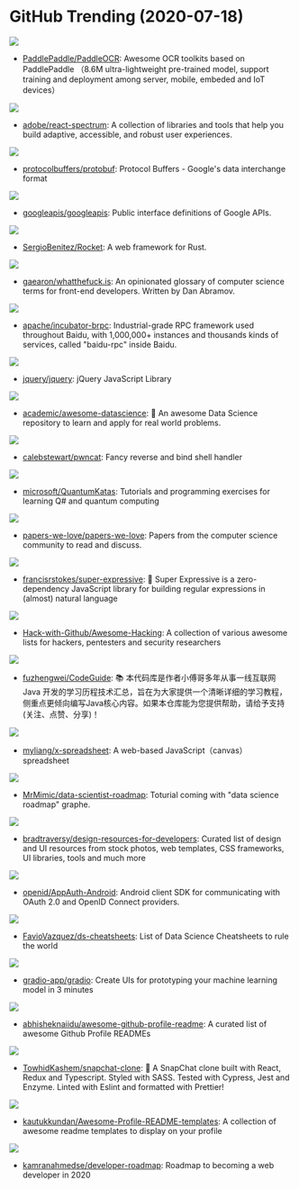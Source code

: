 # GitHub Trending (2020-07-18)

![](https://img.shields.io/badge/C%2B%2B-New%20292-green?style=flat-square&logo=appveyor)
- [PaddlePaddle/PaddleOCR](https://github.com/PaddlePaddle/PaddleOCR): Awesome OCR toolkits based on PaddlePaddle （8.6M ultra-lightweight pre-trained model, support training and deployment among server, mobile, embeded and IoT devices）

![](https://img.shields.io/badge/TypeScript-New%20354-green?style=flat-square&logo=appveyor)
- [adobe/react-spectrum](https://github.com/adobe/react-spectrum): A collection of libraries and tools that help you build adaptive, accessible, and robust user experiences.

![](https://img.shields.io/badge/C%2B%2B-New%2054-green?style=flat-square&logo=appveyor)
- [protocolbuffers/protobuf](https://github.com/protocolbuffers/protobuf): Protocol Buffers - Google's data interchange format

![](https://img.shields.io/badge/Starlark-New%20153-green?style=flat-square&logo=appveyor)
- [googleapis/googleapis](https://github.com/googleapis/googleapis): Public interface definitions of Google APIs.

![](https://img.shields.io/badge/Rust-New%20114-green?style=flat-square&logo=appveyor)
- [SergioBenitez/Rocket](https://github.com/SergioBenitez/Rocket): A web framework for Rust.

![](https://img.shields.io/badge/CSS-New%20314-green?style=flat-square&logo=appveyor)
- [gaearon/whatthefuck.is](https://github.com/gaearon/whatthefuck.is): An opinionated glossary of computer science terms for front-end developers. Written by Dan Abramov.

![](https://img.shields.io/badge/C%2B%2B-New%2042-green?style=flat-square&logo=appveyor)
- [apache/incubator-brpc](https://github.com/apache/incubator-brpc): Industrial-grade RPC framework used throughout Baidu, with 1,000,000+ instances and thousands kinds of services, called "baidu-rpc" inside Baidu.

![](https://img.shields.io/badge/JavaScript-New%2048-green?style=flat-square&logo=appveyor)
- [jquery/jquery](https://github.com/jquery/jquery): jQuery JavaScript Library

![](https://img.shields.io/badge/none-New%20217-green?style=flat-square&logo=appveyor)
- [academic/awesome-datascience](https://github.com/academic/awesome-datascience): 📝 An awesome Data Science repository to learn and apply for real world problems.

![](https://img.shields.io/badge/Python-New%2051-green?style=flat-square&logo=appveyor)
- [calebstewart/pwncat](https://github.com/calebstewart/pwncat): Fancy reverse and bind shell handler

![](https://img.shields.io/badge/Jupyter%20Notebook-New%2058-green?style=flat-square&logo=appveyor)
- [microsoft/QuantumKatas](https://github.com/microsoft/QuantumKatas): Tutorials and programming exercises for learning Q# and quantum computing

![](https://img.shields.io/badge/Shell-New%20274-green?style=flat-square&logo=appveyor)
- [papers-we-love/papers-we-love](https://github.com/papers-we-love/papers-we-love): Papers from the computer science community to read and discuss.

![](https://img.shields.io/badge/JavaScript-New%20579-green?style=flat-square&logo=appveyor)
- [francisrstokes/super-expressive](https://github.com/francisrstokes/super-expressive): 🦜 Super Expressive is a zero-dependency JavaScript library for building regular expressions in (almost) natural language

![](https://img.shields.io/badge/none-New%20359-green?style=flat-square&logo=appveyor)
- [Hack-with-Github/Awesome-Hacking](https://github.com/Hack-with-Github/Awesome-Hacking): A collection of various awesome lists for hackers, pentesters and security researchers

![](https://img.shields.io/badge/none-New%20118-green?style=flat-square&logo=appveyor)
- [fuzhengwei/CodeGuide](https://github.com/fuzhengwei/CodeGuide): 📚 本代码库是作者小傅哥多年从事一线互联网 Java 开发的学习历程技术汇总，旨在为大家提供一个清晰详细的学习教程，侧重点更倾向编写Java核心内容。如果本仓库能为您提供帮助，请给予支持(关注、点赞、分享)！

![](https://img.shields.io/badge/JavaScript-New%20587-green?style=flat-square&logo=appveyor)
- [myliang/x-spreadsheet](https://github.com/myliang/x-spreadsheet): A web-based JavaScript（canvas） spreadsheet

![](https://img.shields.io/badge/Python-New%2065-green?style=flat-square&logo=appveyor)
- [MrMimic/data-scientist-roadmap](https://github.com/MrMimic/data-scientist-roadmap): Toturial coming with "data science roadmap" graphe.

![](https://img.shields.io/badge/none-New%20178-green?style=flat-square&logo=appveyor)
- [bradtraversy/design-resources-for-developers](https://github.com/bradtraversy/design-resources-for-developers): Curated list of design and UI resources from stock photos, web templates, CSS frameworks, UI libraries, tools and much more

![](https://img.shields.io/badge/Java-New%2036-green?style=flat-square&logo=appveyor)
- [openid/AppAuth-Android](https://github.com/openid/AppAuth-Android): Android client SDK for communicating with OAuth 2.0 and OpenID Connect providers.

![](https://img.shields.io/badge/none-New%2039-green?style=flat-square&logo=appveyor)
- [FavioVazquez/ds-cheatsheets](https://github.com/FavioVazquez/ds-cheatsheets): List of Data Science Cheatsheets to rule the world

![](https://img.shields.io/badge/Python-New%20157-green?style=flat-square&logo=appveyor)
- [gradio-app/gradio](https://github.com/gradio-app/gradio): Create UIs for prototyping your machine learning model in 3 minutes

![](https://img.shields.io/badge/JavaScript-New%20245-green?style=flat-square&logo=appveyor)
- [abhisheknaiidu/awesome-github-profile-readme](https://github.com/abhisheknaiidu/awesome-github-profile-readme): A curated list of awesome Github Profile READMEs

![](https://img.shields.io/badge/TypeScript-New%20111-green?style=flat-square&logo=appveyor)
- [TowhidKashem/snapchat-clone](https://github.com/TowhidKashem/snapchat-clone): 👻 A SnapChat clone built with React, Redux and Typescript. Styled with SASS. Tested with Cypress, Jest and Enzyme. Linted with Eslint and formatted with Prettier!

![](https://img.shields.io/badge/JavaScript-New%20555-green?style=flat-square&logo=appveyor)
- [kautukkundan/Awesome-Profile-README-templates](https://github.com/kautukkundan/Awesome-Profile-README-templates): A collection of awesome readme templates to display on your profile

![](https://img.shields.io/badge/none-New%20557-green?style=flat-square&logo=appveyor)
- [kamranahmedse/developer-roadmap](https://github.com/kamranahmedse/developer-roadmap): Roadmap to becoming a web developer in 2020

